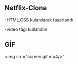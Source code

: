 ## Netflix-Clone

-HTML,CSS kulanılarak tasarlandı

-video tagı kullandım

## GİF

<img src="screen gif.mp4/>"


